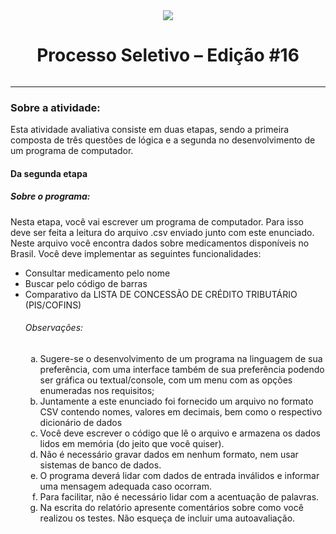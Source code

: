 <div style="display: flex; align-items: center; flex-direction: column">
	<img src="https://user-images.githubusercontent.com/75501741/170405974-fe577fbb-be77-4e0e-9b65-c6590902a3df.png" />
	<h1>Processo Seletivo – Edição #16</h1>
</div>
<hr>
<h3>Sobre a atividade: </h3>
<p>Esta atividade avaliativa consiste em duas etapas, sendo a primeira composta de três questões de lógica e a segunda no desenvolvimento de um programa de computador.</p>
<h4>Da segunda etapa</h4>
<h5>Sobre o programa: </h5>
<p>Nesta etapa, você vai escrever um programa de computador. Para isso deve ser feita a leitura do arquivo .csv enviado junto com este enunciado. Neste arquivo você encontra dados sobre medicamentos disponíveis no Brasil. Você deve implementar as seguintes funcionalidades:</p>
<ul>
	<li>Consultar medicamento pelo nome
	<li>Buscar pelo código de barras
	<li>Comparativo da LISTA DE CONCESSÃO DE CRÉDITO TRIBUTÁRIO (PIS/COFINS)
	<h6>Observações:</h6>
	<ol type="a">
	<li>Sugere-se o desenvolvimento de um programa na linguagem de sua preferência, com uma interface também de sua preferência podendo ser gráfica ou textual/console, com	um menu com as opções enumeradas nos requisitos;
	<li>Juntamente a este enunciado foi fornecido um arquivo no formato CSV contendo nomes, valores em decimais, bem como o respectivo dicionário de dados
	<li>Você deve escrever o código que lê o arquivo e armazena os dados lidos em memória (do	jeito que você quiser).
	<li>Não é necessário gravar dados em nenhum formato, nem usar sistemas de banco de dados.
	<li>O programa deverá lidar com dados de entrada inválidos e informar uma mensagem adequada caso ocorram.
	<li>Para facilitar, não é necessário lidar com a acentuação de palavras.
	<li>Na escrita do relatório apresente comentários sobre como você realizou os testes. Não esqueça de incluir uma autoavaliação.
	<ol>
</ul>
